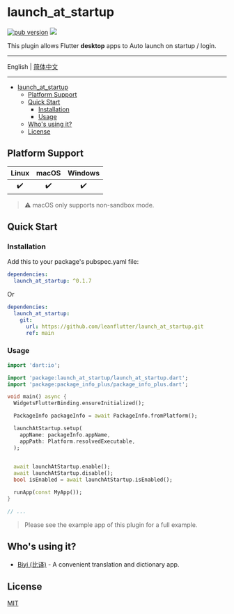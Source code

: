 # launch_at_startup

[![pub version][pub-image]][pub-url] [![][discord-image]][discord-url]

[pub-image]: https://img.shields.io/pub/v/launch_at_startup.svg
[pub-url]: https://pub.dev/packages/launch_at_startup

[discord-image]: https://img.shields.io/discord/884679008049037342.svg
[discord-url]: https://discord.gg/zPa6EZ2jqb

This plugin allows Flutter **desktop** apps to Auto launch on startup / login.

---

English | [简体中文](./README-ZH.md)

---

<!-- START doctoc generated TOC please keep comment here to allow auto update -->
<!-- DON'T EDIT THIS SECTION, INSTEAD RE-RUN doctoc TO UPDATE -->

- [launch_at_startup](#launch_at_startup)
  - [Platform Support](#platform-support)
  - [Quick Start](#quick-start)
    - [Installation](#installation)
    - [Usage](#usage)
  - [Who's using it?](#whos-using-it)
  - [License](#license)

<!-- END doctoc generated TOC please keep comment here to allow auto update -->

## Platform Support

| Linux | macOS | Windows |
| :---: | :---: | :-----: |
|   ✔️   |   ✔️   |    ✔️    |

> ⚠️ macOS only supports non-sandbox mode.

## Quick Start

### Installation

Add this to your package's pubspec.yaml file:

```yaml
dependencies:
  launch_at_startup: ^0.1.7
```

Or

```yaml
dependencies:
  launch_at_startup:
    git:
      url: https://github.com/leanflutter/launch_at_startup.git
      ref: main
```

### Usage

```dart
import 'dart:io';

import 'package:launch_at_startup/launch_at_startup.dart';
import 'package:package_info_plus/package_info_plus.dart';

void main() async {
  WidgetsFlutterBinding.ensureInitialized();

  PackageInfo packageInfo = await PackageInfo.fromPlatform();

  launchAtStartup.setup(
    appName: packageInfo.appName,
    appPath: Platform.resolvedExecutable,
  );

  
  await launchAtStartup.enable();
  await launchAtStartup.disable();
  bool isEnabled = await launchAtStartup.isEnabled();

  runApp(const MyApp());
}

// ...

```

> Please see the example app of this plugin for a full example.

## Who's using it?

- [Biyi (比译)](https://biyidev.com/) - A convenient translation and dictionary app.

## License

[MIT](./LICENSE)
